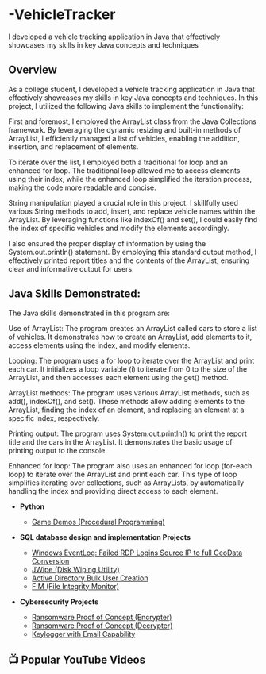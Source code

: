 # -VehicleTracker
 I developed a vehicle tracking application in Java that effectively showcases my skills in key Java concepts and techniques
<h2> Overview </h2>

As a college student, I developed a vehicle tracking application in Java that effectively showcases my skills in key Java concepts and techniques. In this project, I utilized the following Java skills to implement the functionality:

First and foremost, I employed the ArrayList class from the Java Collections framework. By leveraging the dynamic resizing and built-in methods of ArrayList, I efficiently managed a list of vehicles, enabling the addition, insertion, and replacement of elements.

To iterate over the list, I employed both a traditional for loop and an enhanced for loop. The traditional loop allowed me to access elements using their index, while the enhanced loop simplified the iteration process, making the code more readable and concise.

String manipulation played a crucial role in this project. I skillfully used various String methods to add, insert, and replace vehicle names within the ArrayList. By leveraging functions like indexOf() and set(), I could easily find the index of specific vehicles and modify the elements accordingly.

I also ensured the proper display of information by using the System.out.println() statement. By employing this standard output method, I effectively printed report titles and the contents of the ArrayList, ensuring clear and informative output for users.

<h2> Java Skills Demonstrated: </h2>
The Java skills demonstrated in this program are:

Use of ArrayList: The program creates an ArrayList called cars to store a list of vehicles. It demonstrates how to create an ArrayList, add elements to it, access elements using the index, and modify elements.

Looping: The program uses a for loop to iterate over the ArrayList and print each car. It initializes a loop variable (i) to iterate from 0 to the size of the ArrayList, and then accesses each element using the get() method.

ArrayList methods: The program uses various ArrayList methods, such as add(), indexOf(), and set(). These methods allow adding elements to the ArrayList, finding the index of an element, and replacing an element at a specific index, respectively.

Printing output: The program uses System.out.println() to print the report title and the cars in the ArrayList. It demonstrates the basic usage of printing output to the console.

Enhanced for loop: The program also uses an enhanced for loop (for-each loop) to iterate over the ArrayList and print each car. This type of loop simplifies iterating over collections, such as ArrayLists, by automatically handling the index and providing direct access to each element.

- <b>Python</b>
  - [Game Demos (Procedural Programming)](https://github.com/joshmadakor1/Package-Delivery-Pathfinding-Algorithm)

- <b>SQL database design and implementation Projects</b>
  - [Windows EventLog: Failed RDP Logins Source IP to full GeoData Conversion](https://github.com/joshmadakor1/Sentinel-Lab)
  - [JWipe (Disk Wiping Utility)](https://github.com/joshmadakor1/Jwipe.PowerShell)
  - [Active Directory Bulk User Creation](https://github.com/joshmadakor1/AD_PS)
  - [FIM (File Integrity Monitor)](https://github.com/joshmadakor1/PowerShell-Integrity-FIM)
- <b>Cybersecurity Projects</b>
  - [Ransomware Proof of Concept (Encrypter)](https://github.com/joshmadakor1/EncrypterPOC)
  - [Ransomware Proof of Concept (Decrypter)](https://github.com/joshmadakor1/DecrypterPOC)
  - [Keylogger with Email Capability](https://github.com/joshmadakor1/Key-Logger-With-Email)

<h2>📺 Popular YouTube Videos</h2>
